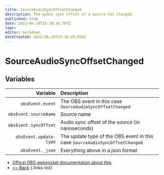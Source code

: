 ```yaml
---
title: SourceAudioSyncOffsetChanged
description: The audio sync offset of a source has changed.
published: true
date: 2022-06-28T15:18:34.707Z
tags: 
editor: markdown
dateCreated: 2022-06-28T15:18:29.858Z
---
```


# SourceAudioSyncOffsetChanged

## Variables

| Variable | Description |
|---------:|:------------|
| `obsEvent.event` | The OBS event in this case `SourceAudioSyncOffsetChanged`
| `obsEvent.sourceName` | Source name
| `obsEvent.syncOffset` | Audio sync offset of the source (in nanoseconds)
| `obsEvent.update-type` | The update type of the OBS event in this case `SourceAudioSyncOffsetChanged`
| `obsEvent._json` | Everything above in a json format

* [Offical OBS websocket documentation about this](https://github.com/obsproject/obs-websocket/blob/4.x-current/docs/generated/protocol.md#sourceaudiosyncoffsetchanged)
* [<= Back](/en/Integrations/OBS/OBS-Events)
{.links-list}